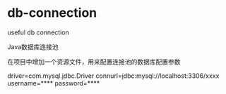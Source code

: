 # db-connection
useful db connection

Java数据库连接池

在项目中增加一个资源文件，用来配置连接池的数据库配置参数

driver=com.mysql.jdbc.Driver
connurl=jdbc:mysql://localhost:3306/xxxx
username=****
password=****
